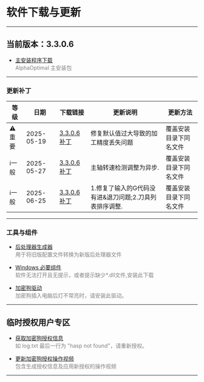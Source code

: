 # 软件下载与更新

---

## 当前版本：3.3.0.6

- [主安装程序下载](download/AlphaOptimalSetup.rar)  
  <span style="color:gray;">AlphaOptimal 主安装包</span>

---

### 更新补丁

| 等级   | 日期         | 下载链接                                         | 更新说明                                               | 更新方法                   |
|--------|--------------|-------------------------------------------------|--------------------------------------------------------|----------------------------|
| ⚠️重要 | 2025-05-19   | [3.3.0.6补丁](download/AlphaOptimal-3.3.0.6-patch20250519.rar)  | 修复默认值过大导致的加工精度丢失问题   | 覆盖安装目录下同名文件     |
| ℹ️一般 | 2025-05-27   | [3.3.0.6补丁](download/AlphaOptimal-3.3.0.6-主轴检测.rar) | 主轴转速检测调整为异步. | 覆盖安装目录下同名文件 |
| ℹ️一般 | 2025-06-25   | [3.3.0.6补丁](download/AlphaOptimal-3.3.0.6-patch20250626.rar) | 1.修复了输入的G代码没有进&退刀问题;2.刀具列表排序调整. | 覆盖安装目录下同名文件 |


---

### 工具与组件

- [后处理器生成器](download/Generator.rar)  
  <span style="color:gray;">用于将旧版配置文件转换为新版后处理器文件</span>

- [Windows 必要组件](download/VC_redist.x64.rar)  
  <span style="color:gray;">软件无法打开且无提示，或者提示缺少*.dll文件,安装此下载</span>

- [加密狗驱动](download/HASPUserSetup%20v9.15.rar)  
  <span style="color:gray;">加密狗插入电脑后灯不常亮时，请安装此驱动。</span>

---

## 临时授权用户专区

- [获取加密狗授权信息](download/RUS_TXKQM.rar)  
  <span style="color:gray;">如 log.txt 最后一行为 "hasp not found"，请重新授权。</span>

- [更新加密狗授权操作视频](download/更新加密狗授权操作.rar)  
  <span style="color:gray;">包含生成授权信息及应用新授权的操作视频</span>

---

